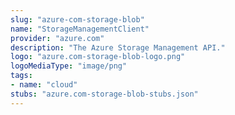 ```yaml
---
slug: "azure-com-storage-blob"
name: "StorageManagementClient"
provider: "azure.com"
description: "The Azure Storage Management API."
logo: "azure.com-storage-blob-logo.png"
logoMediaType: "image/png"
tags:
- name: "cloud"
stubs: "azure.com-storage-blob-stubs.json"
---
```

